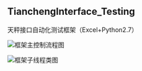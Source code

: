 ## TianchengInterface_Testing
天秤接口自动化测试框架（Excel+Python2.7）

![框架主控制流程图](http://i.v2ex.co/tkWm7f4g.jpeg)

![框架子线程类图](http://i.v2ex.co/10OORx70.jpeg)
